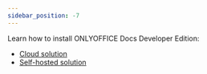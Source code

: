 ```yaml
---
sidebar_position: -7
---
```


Learn how to install ONLYOFFICE Docs Developer Edition:

- [Cloud solution](Cloud.md)
- [Self-hosted solution](Self-hosted.md)
